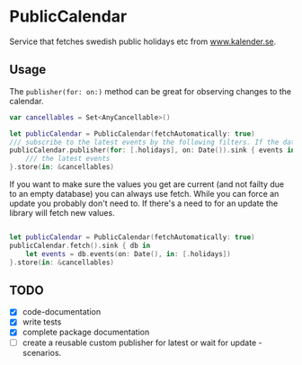 # PublicCalendar

Service that fetches swedish public holidays etc from www.kalender.se.

## Usage

The `publisher(for: on:)` method can be great for observing changes to the calendar.   
```swift 
var cancellables = Set<AnyCancellable>()

let publicCalendar = PublicCalendar(fetchAutomatically: true)
/// subscribe to the latest events by the following filters. If the database is empty waiting to be fetched the result will be empty.
publicCalendar.publisher(for: [.holidays], on: Date()).sink { events in 
    /// the latest events
}.store(in: &cancellables)
``` 

If you want to make sure the values you get are current (and not failty due to an empty database) you can always use fetch. While you can force an update you probably don't need to. If there's a need to for an update the library will fetch new values.
```swift 

let publicCalendar = PublicCalendar(fetchAutomatically: true)
publicCalendar.fetch().sink { db in 
    let events = db.events(on: Date(), in: [.holidays])
}.store(in: &cancellables)
``` 

## TODO

- [x] code-documentation
- [x] write tests
- [x] complete package documentation
- [ ] create a reusable custom publisher for latest or wait for update -scenarios.
